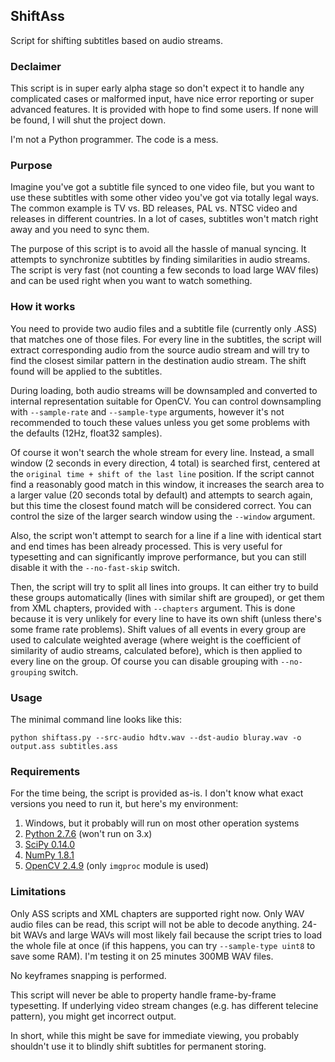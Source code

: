 ## ShiftAss ##
Script for shifting subtitles based on audio streams.

### Declaimer ###
This script is in super early alpha stage so don't expect it to handle any complicated cases or malformed input, have nice error reporting or super advanced features. It is provided with hope to find some users. If none will be found, I will shut the project down.

I'm not a Python programmer. The code is a mess.

### Purpose
Imagine you've got a subtitle file synced to one video file, but you want to use these subtitles with some other video you've got via totally legal ways. The common example is TV vs. BD releases, PAL vs. NTSC video and releases in different countries. In a lot of cases, subtitles won't match right away and you need to sync them.

The purpose of this script is to avoid all the hassle of manual syncing. It attempts to synchronize subtitles by finding similarities in audio streams. The script is very fast (not counting a few seconds to load large WAV files) and can be used right when you want to watch something.

### How it works
You need to provide two audio files and a subtitle file (currently only .ASS) that matches one of those files. For every line in the subtitles, the script will extract corresponding audio from the source audio stream and will try to find the closest similar pattern in the destination audio stream. The shift found will be applied to the subtitles.

During loading, both audio streams will be downsampled and converted to internal representation suitable for OpenCV. You can control downsampling with `--sample-rate` and `--sample-type` arguments, however it's not recommended to touch these values unless you get some problems with the defaults (12Hz, float32 samples).

Of course it won't search the whole stream for every line. Instead, a small window (2 seconds in every direction, 4 total) is searched first, centered at the `original time + shift of the last line` position. If the script cannot find a reasonably good match in this window, it increases the search area to a larger value (20 seconds total by default) and attempts to search again, but this time the closest found match will be considered correct. You can control the size of the larger search window using the `--window` argument.

Also, the script won't attempt to search for a line if a line with identical start and end times has been already processed. This is very useful for typesetting and can significantly improve performance, but you can still disable it with the `--no-fast-skip` switch.

Then, the script will try to split all lines into groups. It can either try to build these groups automatically (lines with similar shift are grouped), or get them from XML chapters, provided with `--chapters` argument. This is done because it is very unlikely for every line to have its own shift (unless there's some frame rate problems). Shift values of all events in every group are used to calculate weighted average (where weight is the coefficient of similarity of audio streams, calculated before), which is then applied to every line on the group. Of course you can disable grouping with `--no-grouping` switch.

### Usage
The minimal command line looks like this:
```
python shiftass.py --src-audio hdtv.wav --dst-audio bluray.wav -o output.ass subtitles.ass
```

### Requirements
For the time being, the script is provided as-is. I don't know what exact versions you need to run it, but here's my environment:

1. Windows, but it probably will run on most other operation systems
2. [Python 2.7.6][1] (won't run on 3.x)
3. [SciPy 0.14.0][2]
4. [NumPy 1.8.1][3]
5. [OpenCV 2.4.9][4] (only `imgproc` module is used)


### Limitations
Only ASS scripts and XML chapters are supported right now. Only WAV audio files can be read, this script will not be able to decode anything. 24-bit WAVs and large WAVs  will most likely fail because the script tries to load the whole file at once (if this happens, you can try `--sample-type uint8` to save some RAM). I'm testing it on 25 minutes 300MB WAV files.

No keyframes snapping is performed.  

This script will never be able to property handle frame-by-frame typesetting. If underlying video stream changes (e.g. has different telecine pattern), you might get incorrect output.

In short, while this might be save for immediate viewing, you probably shouldn't use it to blindly shift subtitles for permanent storing.


  [1]: https://www.python.org/download/releases/2.7.6/
  [2]: http://www.scipy.org/
  [3]: http://www.numpy.org/
  [4]: http://opencv.org/